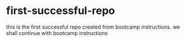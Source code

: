 first-successful-repo
=====================

this is the first successful repo created from bootcamp instructions. we shall continue with bootcamp instructions
